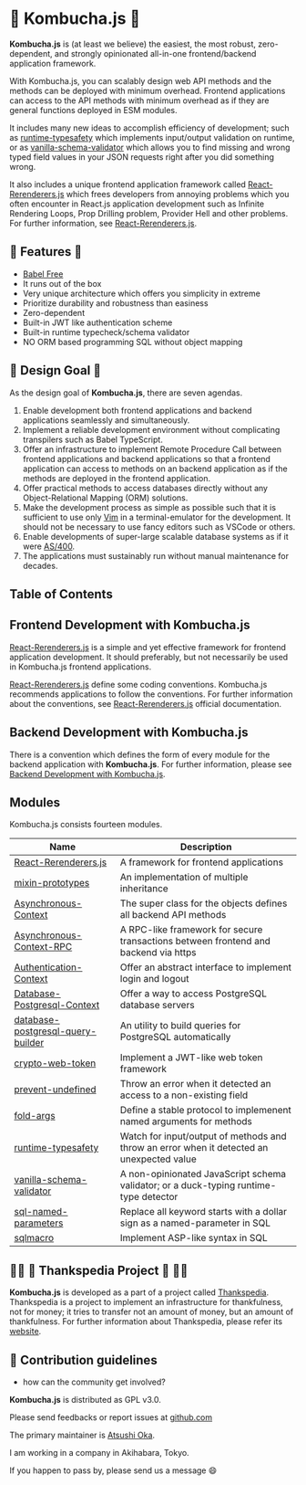  🍵 Kombucha.js 🍵
===================

**Kombucha.js** is (at least we believe) the easiest, the most robust,
zero-dependent, and strongly opinionated all-in-one frontend/backend application
framework.

With Kombucha.js, you can scalably design web API methods and the methods can be
deployed with minimum overhead. Frontend applications can access to the API
methods with minimum overhead as if they are general functions deployed in ESM
modules.

It includes many new ideas to accomplish efficiency of development; such as
[runtime-typesafety][] which implements input/output validation on runtime, or
as [vanilla-schema-validator][] which allows you to find missing and wrong typed
field values in your JSON requests right after you did something wrong.

It also includes a unique frontend application framework called [React-Rerenderers.js][rerenderers]
which frees developers from annoying problems which you often encounter in
React.js application development such as Infinite Rendering Loops, Prop Drilling
problem, Provider Hell and other problems. For further information, see
[React-Rerenderers.js][rerenderers].

  🐶 Features 🐶
-----------------
- [Babel Free](https://art-deco.github.io/nodetools/babel-when-open-source-is-not-free-sofware.html)
- It runs out of the box
- Very unique architecture which offers you simplicity in extreme
- Prioritize durability and robustness than easiness
- Zero-dependent
- Built-in JWT like authentication scheme
- Built-in runtime typecheck/schema validator
- NO ORM based programming SQL without object mapping

 🗼 Design Goal 🗼
-------------------
As the design goal of **Kombucha.js**, there are seven agendas.

1. Enable development both frontend applications and backend applications
   seamlessly and simultaneously.
2. Implement a reliable development environment without complicating
   transpilers such as Babel TypeScript.
3. Offer an infrastructure to implement Remote Procedure Call between frontend
   applications and backend applications so that a frontend application can
   access to methods on an backend application as if    the methods are deployed
   in the frontend application.
4. Offer practical methods to access databases directly without any
   Object-Relational Mapping (ORM) solutions.
5. Make the development process as simple as possible such that it is
   sufficient to use only [Vim][] in a terminal-emulator for the development. It
   should not be necessary to use fancy editors such as VSCode or others.
6. Enable developments of super-large scalable database systems as if it were
   [AS/400](https://en.wikipedia.org/wiki/IBM_AS/400).
7. The applications must sustainably run without manual maintenance for
   decades.

[Vim]: https://www.vim.org/


 Table of Contents
------------------------------------

[TOC-BEGIN]: <> ""


[TOC-END]: <> ""
[TOC-COMMAND]: <> "r! cat profile/README.md | pandoc -s --toc --wrap=none  --from=markdown --to=markdown | sed -n '1,/^ *$/p'"


 Frontend Development with Kombucha.js
----------------------------------------

[React-Rerenderers.js][rerenderers] is a simple and yet effective framework for
frontend application development. It should preferably, but not necessarily be
used in Kombucha.js frontend applications.

[React-Rerenderers.js][rerenderers] define some coding conventions. Kombucha.js
recommends applications to follow the conventions. For further information
about the conventions, see [React-Rerenderers.js][rerenderers] official
documentation.

[frontend]: https://github.com/kombucha-js/.github/wiki/Frontend-Development


 Backend Development with Kombucha.js
---------------------------------------
There is a convention which defines the form of every module for the backend
application with **Kombucha.js**. For further information, please see [Backend Development with Kombucha.js][backend].

[backend]: https://github.com/kombucha-js/.github/wiki/Backend-Development


 Modules
------------------------------------

Kombucha.js consists fourteen modules.

| Name                                                                    | Description                                                                                    |
| ----------------------------------------------------------------------  | ---------------------------------------------------------------------------------------------  |
| [React-Rerenderers.js][react-rerenderers]                               | A framework for frontend applications                                                          |
| [mixin-prototypes][mixin-prototypes]                                    | An implementation of multiple inheritance                                                      |
| [Asynchronous-Context][asynchronous-context]                            | The super class for the objects defines all backend API methods                                |
| [Asynchronous-Context-RPC][asynchronous-context-rpc]                    | A RPC-like framework for secure transactions between frontend and backend via https            |
| [Authentication-Context][authentication-context]                        | Offer an abstract interface to implement login and logout                                      |
| [Database-Postgresql-Context][database-postgresql-context]              | Offer a way to access PostgreSQL database servers                                              |
| [database-postgresql-query-builder][database-postgresql-query-builder]  | An utility to build queries for PostgreSQL automatically                                       |
| [crypto-web-token][crypto-web-token]                                    | Implement a JWT-like web token framework                                                       |
| [prevent-undefined][prevent-undefined]                                  | Throw an error when it detected an access to a non-existing field                              |
| [fold-args][fold-args]                                                  | Define a stable protocol to implemenent named arguments for methods                            |
| [runtime-typesafety][runtime-typesafety]                                | Watch for input/output of methods and throw an error when it detected an unexpected value      |
| [vanilla-schema-validator][vanilla-schema-validator]                    | A non-opinionated JavaScript schema validator; or a duck-typing runtime-type detector          |
| [sql-named-parameters][sql-named-parameters]                            | Replace all keyword starts with a dollar sign as a named-parameter in SQL                      |
| [sqlmacro][sqlmacro]                                                    | Implement ASP-like syntax in SQL                                                               |


[rerenderers]:                       https://github.com/kombucha-js/react-rerenderers/
[react-rerenderers]:                 https://github.com/kombucha-js/react-rerenderers/
[asynchronous-context]:              https://github.com/kombucha-js/asynchronous-context/
[asynchronous-context-rpc]:          https://github.com/kombucha-js/asynchronous-context-rpc/
[prevent-undefined]:                 https://github.com/kombucha-js/prevent-undefined/
[fold-args]:                         https://github.com/kombucha-js/fold-args/
[runtime-typesafety]:                https://github.com/kombucha-js/runtime-typesafety/
[database-postgresql-query-builder]: https://github.com/kombucha-js/database-postgresql-query-builder/
[vanilla-schema-validator]:          https://github.com/kombucha-js/vanilla-schema-validator/
[sql-named-parameters]:              https://github.com/kombucha-js/sql-named-parameters/
[sqlmacro]:                          https://github.com/kombucha-js/sqlmacro/
[mixin-prototypes]:                  https://github.com/kombucha-js/mixin-prototypes/
[authentication-context]:            https://github.com/kombucha-js/authentication-context/
[database-postgresql-context]:       https://github.com/kombucha-js/database-postgresql-context/
[crypto-web-token]:                  https://github.com/kombucha-js/crypto-web-token/
[randomcat]:                         https://github.com/kombucha-js/randomcat/
[beep]:                              https://github.com/kombucha-js/beep/

[LIST-COMMAND]: <> "gh repo list --json 'url' kombucha-js --jq '.[].url'"



  🙏🏿 🥰 Thankspedia Project 🥰 🙏🏻
----------------------------------------
**Kombucha.js** is developed as a part of a project called [Thankspedia][].
Thankspedia is a project to implement an infrastructure for thankfulness, not
for money; it tries to transfer not an amount of money, but an amount of
thankfulness. For further information about Thankspedia, please refer its
[website][Thankspedia].

[Thankspedia]: https://github.com/thankspedia/


🌈 Contribution guidelines
---------------------------------------------------------------
- how can the community get involved?

**Kombucha.js** is distributed as GPL v3.0.

Please send feedbacks or report issues at [github.com](https://github.com/kombucha-js)

The primary maintainer is [Atsushi Oka][ats4u].

I am working in a company in Akihabara, Tokyo.

If you happen to pass by, please send us a message 😄

[ats4u]: https://github.com/ats4u

<!--
**Here are some ideas to get you started:**
👩‍💻 Useful resources
---------------------------------------------------------------
 - where can the community find your docs? Is there anything else the community should know?
🙋‍♀️ A short introduction - what is your organization all about?
🌈 Contribution guidelines - how can the community get involved?
👩‍💻 Useful resources - where can the community find your docs? Is there anything else the community should know?
🍿 Fun facts - what does your team eat for breakfast?
🧙 Remember, you can do mighty things with the power of [Markdown](https://docs.github.com/github/writing-on-github/getting-started-with-writing-and-formatting-on-github/basic-writing-and-formatting-syntax)
-->
